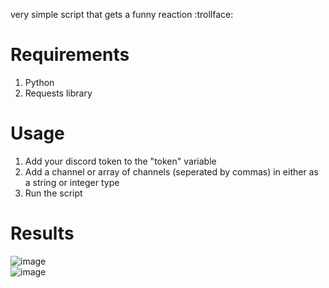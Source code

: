 very simple script that gets a funny reaction :trollface:

# Requirements
1. Python  
2. Requests library  

# Usage
1. Add your discord token to the "token" variable
2. Add a channel or array of channels (seperated by commas) in either as a string or integer type
3. Run the script

# Results
![image](https://github.com/xi-sln/Discord-AutoTyper/assets/77388034/96148649-0f1c-46b5-bb0a-009a64f7e9cf)  
![image](https://github.com/xi-sln/Discord-AutoTyper/assets/77388034/54bf39cc-0c59-417a-a3f5-bf4189e792aa)

